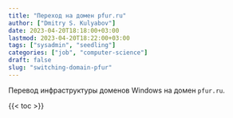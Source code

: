 ```yaml
---
title: "Переход на домен pfur.ru"
author: ["Dmitry S. Kulyabov"]
date: 2023-04-20T18:18:00+03:00
lastmod: 2023-04-20T18:22:00+03:00
tags: ["sysadmin", "seedling"]
categories: ["job", "computer-science"]
draft: false
slug: "switching-domain-pfur"
---
```


<!--more-->

Перевод инфраструктуры доменов Windows на домен `pfur.ru`.

{{< toc >}}
